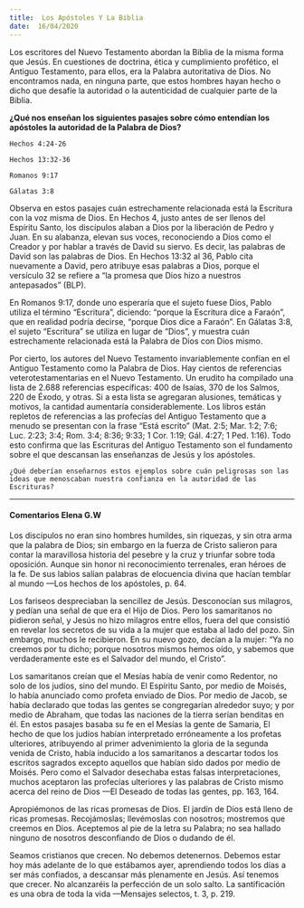 ```yaml
---
title:  Los Apóstoles Y La Biblia
date:  16/04/2020
---
```


Los escritores del Nuevo Testamento abordan la Biblia de la misma forma que Jesús. En cuestiones de doctrina, ética y cumplimiento profético, el Antiguo Testamento, para ellos, era la Palabra autoritativa de Dios. No encontramos nada, en ninguna parte, que estos hombres hayan hecho o dicho que desafíe la autoridad o la autenticidad de cualquier parte de la Biblia.

**¿Qué nos enseñan los siguientes pasajes sobre cómo entendían los apóstoles la autoridad de la Palabra de Dios?**

`Hechos 4:24-26`

`Hechos 13:32-36`

`Romanos 9:17`

`Gálatas 3:8`

Observa en estos pasajes cuán estrechamente relacionada está la Escritura con la voz misma de Dios. En Hechos 4, justo antes de ser llenos del Espíritu Santo, los discípulos alaban a Dios por la liberación de Pedro y Juan. En su alabanza, elevan sus voces, reconociendo a Dios como el Creador y por hablar a través de David su siervo. Es decir, las palabras de David son las palabras de Dios. En Hechos 13:32 al 36, Pablo cita nuevamente a David, pero atribuye esas palabras a Dios, porque el versículo 32 se refiere a “la promesa que Dios hizo a nuestros antepasados” (BLP).

En Romanos 9:17, donde uno esperaría que el sujeto fuese Dios, Pablo utiliza el término “Escritura”, diciendo: “porque la Escritura dice a Faraón”, que en realidad podría decirse, “porque Dios dice a Faraón”. En Gálatas 3:8, el sujeto “Escritura” se utiliza en lugar de “Dios”, y muestra cuán estrechamente relacionada está la Palabra de Dios con Dios mismo.

Por cierto, los autores del Nuevo Testamento invariablemente confían en el Antiguo Testamento como la Palabra de Dios. Hay cientos de referencias veterotestamentarias en el Nuevo Testamento. Un erudito ha compilado una lista de 2.688 referencias específicas: 400 de Isaías, 370 de los Salmos, 220 de Éxodo, y otras. Si a esta lista se agregaran alusiones, temáticas y motivos, la cantidad aumentaría considerablemente. Los libros están repletos de referencias a las profecías del Antiguo Testamento que a menudo se presentan con la frase “Está escrito” (Mat. 2:5; Mar. 1:2; 7:6; Luc. 2:23; 3:4; Rom. 3:4; 8:36; 9:33; 1 Cor. 1:19; Gál. 4:27; 1 Ped. 1:16). Todo esto confirma que las Escrituras del Antiguo Testamento son el fundamento sobre el que descansan las enseñanzas de Jesús y los apóstoles.

`¿Qué deberían enseñarnos estos ejemplos sobre cuán peligrosas son las ideas que menoscaban nuestra confianza en la autoridad de las Escrituras?`

---

#### Comentarios Elena G.W

Los discípulos no eran sino hombres humildes, sin riquezas, y sin otra arma que la palabra de Dios; sin embargo en la fuerza de Cristo salieron para contar la maravillosa historia del pesebre y la cruz y triunfar sobre toda oposición. Aunque sin honor ni reconocimiento terrenales, eran héroes de la fe. De sus labios salían palabras de elocuencia divina que hacían temblar al mundo —Los hechos de los apóstoles, p. 64.

Los fariseos despreciaban la sencillez de Jesús. Desconocían sus milagros, y pedían una señal de que era el Hijo de Dios. Pero los samaritanos no pidieron señal, y Jesús no hizo milagros entre ellos, fuera del que consistió en revelar los secretos de su vida a la mujer que estaba al lado del pozo. Sin embargo, muchos le recibieron. En su nuevo gozo, decían a la mujer: “Ya no creemos por tu dicho; porque nosotros mismos hemos oído, y sabemos que verdaderamente este es el Salvador del mundo, el Cristo”.

Los samaritanos creían que el Mesías había de venir como Redentor, no solo de los judíos, sino del mundo. El Espíritu Santo, por medio de Moisés, lo había anunciado como profeta enviado de Dios. Por medio de Jacob, se había declarado que todas las gentes se congregarían alrededor suyo; y por medio de Abraham, que todas las naciones de la tierra serían benditas en él. En estos pasajes basaba su fe en el Mesías la gente de Samaria, El hecho de que los judíos habían interpretado erróneamente a los profetas ulteriores, atribuyendo al primer advenimiento la gloria de la segunda venida de Cristo, había inducido a los samaritanos a descartar todos los escritos sagrados excepto aquellos que habían sido dados por medio de Moisés. Pero como el Salvador desechaba estas falsas interpretaciones, muchos aceptaron las profecías ulteriores y las palabras de Cristo mismo acerca del reino de Dios —El Deseado de todas las gentes, pp. 163, 164.

Apropiémonos de las ricas promesas de Dios. El jardín de Dios está lleno de ricas promesas. Recojámoslas; llevémoslas con nosotros; mostremos que creemos en Dios. Aceptemos al pie de la letra su Palabra; no sea hallado ninguno de nosotros desconfiando de Dios o dudando de él.

Seamos cristianos que crecen. No debemos detenernos. Debemos estar hoy más adelante de lo que estábamos ayer, aprendiendo todos los días a ser más confiados, a descansar más plenamente en Jesús. Así tenemos que crecer. No alcanzaréis la perfección de un solo salto. La santificación es una obra de toda la vida —Mensajes selectos, t. 3, p. 219.